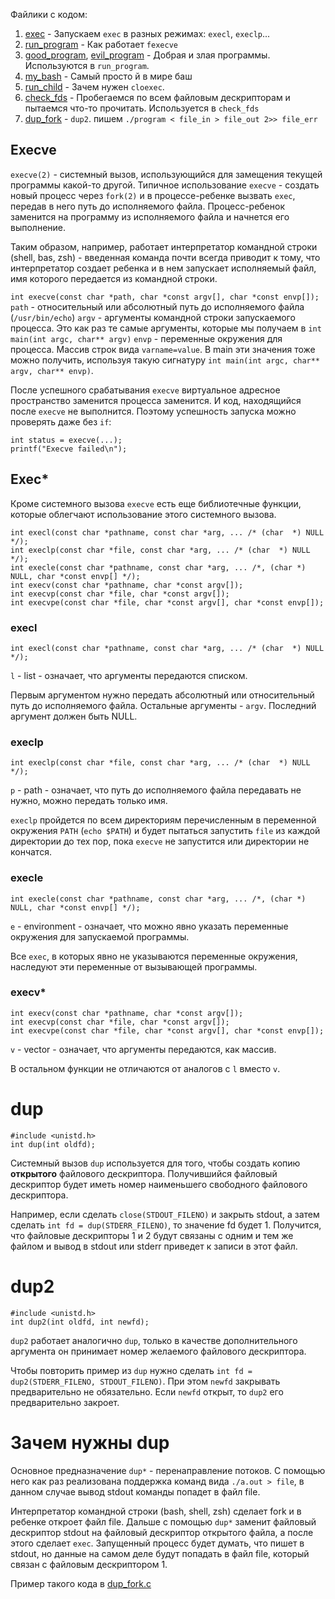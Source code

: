 Файлики с кодом:
1. [exec](exec.c) - Запускаем `exec` в разных режимах: `execl`, `execlp`... 
2. [run_program](run_program.c) - Как работает `fexecve`
3. [good_program](good_program.c), [evil_program](evil_program.c) - Добрая и злая программы. Используются в `run_program`.
4. [my_bash](my_bash.c) - Самый просто й в мире баш
5. [run_child](run_child.c) - Зачем нужен `cloexec`.
6. [check_fds](check_fds.c) - Пробегаемся по всем файловым дескрипторам и пытаемся что-то прочитать. Используется в `check_fds`
7. [dup_fork](dup_fork.c) - `dup2`.  пишем `./program < file_in > file_out 2>> file_err`


## Execve

`execve(2)` - системный вызов, использующийся для замещения текущей программы какой-то другой. Типичное использование `execve` - создать новый процесс через `fork(2)` и в процессе-ребенке вызвать `exec`, передав в него путь до исполняемого файла. Процесс-ребенок заменится на программу из исполняемого файла и начнется его выполнение. 

Таким образом, например, работает интерпретатор командной строки (shell, bas, zsh) - введенная команда почти всегда приводит к тому, что интерпретатор создает ребенка и в нем запускает исполняемый файл, имя которого передается из командной строки.

`int execve(const char *path, char *const argv[], char *const envp[]);`
`path` - относительный или абсолютный путь до исполняемого файла (`/usr/bin/echo`)
`argv` - аргументы командной строки запускаемого процесса. Это как раз те самые аргументы, которые мы получаем в `int main(int argc, char** argv)`
`envp` - переменные окружения для процесса. Массив строк вида `varname=value`. В main эти значения тоже можно получить, используя такую сигнатуру `int main(int argc, char** argv, char** envp)`.

После успешного срабатывания `execve` виртуальное адресное пространство заменится процесса заменится. И код, находящийся после `execve` не выполнится. Поэтому успешность запуска можно проверять даже без `if`:

```
int status = execve(...);
printf("Execve failed\n");
```


## Exec*

Кроме системного вызова `execve` есть еще библиотечные функции, которые облегчают использование этого системного вызова.

```
int execl(const char *pathname, const char *arg, ... /* (char  *) NULL */);
int execlp(const char *file, const char *arg, ... /* (char  *) NULL */);
int execle(const char *pathname, const char *arg, ... /*, (char *) NULL, char *const envp[] */);
int execv(const char *pathname, char *const argv[]);
int execvp(const char *file, char *const argv[]);
int execvpe(const char *file, char *const argv[], char *const envp[]);
```

### execl
`int execl(const char *pathname, const char *arg, ... /* (char  *) NULL */);`

`l` - list - означает, что аргументы передаются списком. 

Первым аргументом нужно передать абсолютный или относительный путь до исполняемого файла. Остальные аргументы - `argv`. Последний аргумент должен быть NULL.

### execlp

`int execlp(const char *file, const char *arg, ... /* (char  *) NULL */);`

`p` - path - означает, что путь до исполняемого файла передавать не нужно, можно передать только имя.

`execlp` пройдется по всем директориям перечисленным в переменной окружения `PATH` (`echo $PATH`) и будет пытаться запустить `file` из каждой директории до тех пор, пока `execve` не запустится или директории не кончатся.

### execle

`int execle(const char *pathname, const char *arg, ... /*, (char *) NULL, char *const envp[] */);`

`e` - environment - означает, что можно явно указать переменные окружения для запускаемой программы.

Все `exec`, в которых явно не указываются переменные окружения, наследуют эти переменные от вызывающей программы.

### execv*

```
int execv(const char *pathname, char *const argv[]);
int execvp(const char *file, char *const argv[]);
int execvpe(const char *file, char *const argv[], char *const envp[]);
```

`v` - vector - означает, что аргументы передаются, как массив.

В остальном функции не отличаются от аналогов с `l` вместо `v`.


# dup 

```
#include <unistd.h>
int dup(int oldfd);
```

Системный вызов `dup` используется для того, чтобы создать копию **открытого** файлового дескриптора. Получившийся файловый дескриптор будет иметь номер наименьшего свободного файлового дескриптора.

Например, если сделать `close(STDOUT_FILENO)` и закрыть stdout, а затем сделать `int fd = dup(STDERR_FILENO)`, то значение fd будет 1. Получится, что файловые дескрипторы 1 и 2 будут связаны с одним и тем же файлом и вывод в stdout или stderr приведет к записи в этот файл.

# dup2

```
#include <unistd.h>
int dup2(int oldfd, int newfd);
```

`dup2` работает аналогично `dup`, только в качестве дополнительного аргумента он принимает номер желаемого файлового дескриптора. 

Чтобы повторить пример из `dup` нужно сделать `int fd = dup2(STDERR_FILENO, STDOUT_FILENO)`. При этом `newfd` закрывать предварительно не обязательно. Если `newfd` открыт, то `dup2` его предварительно закроет.



# Зачем нужны dup

Основное предназначение `dup*` - перенаправление потоков. С помощью него как раз реализована поддержка команд вида `./a.out > file`, в данном случае вывод stdout команды попадет в файл file. 

Интерпретатор командной строки (bash, shell, zsh) сделает fork и в ребенке откроет файл file. Дальше с помощью `dup*` заменит файловый дескриптор stdout на файловый дескриптор открытого файла, а после этого сделает `exec`.  Запущенный процесс будет думать, что пишет в stdout, но данные на самом деле будут попадать в файл file, который связан с файловым дескриптором 1.

Пример такого кода в [dup_fork.c](dup_fork.c)